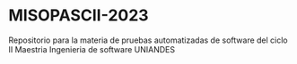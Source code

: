 # MISOPASCII-2023
 Repositorio para la materia de pruebas automatizadas de software del ciclo II Maestria Ingenieria de software UNIANDES

